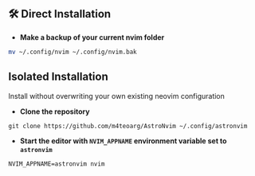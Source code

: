 ## 🛠️ Direct Installation

- **Make a backup of your current nvim folder**

```sh
mv ~/.config/nvim ~/.config/nvim.bak

```

## Isolated Installation

Install without overwriting your own existing neovim configuration

- **Clone the repository**

```
git clone https://github.com/m4teoarg/AstroNvim ~/.config/astronvim

```

- **Start the editor with `NVIM_APPNAME` environment variable set to `astronvim`**

```
NVIM_APPNAME=astronvim nvim
```
